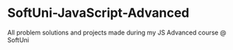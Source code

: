 # SoftUni-JavaScript-Advanced
All problem solutions and projects made during my JS Advanced course @ SoftUni
